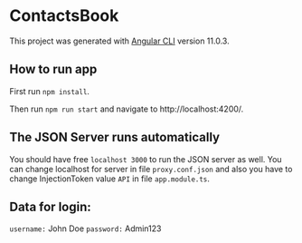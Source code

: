 # ContactsBook

This project was generated with [Angular CLI](https://github.com/angular/angular-cli) version 11.0.3.

## How to run app

First run ``npm install``.

Then run ``npm run start`` and navigate to http://localhost:4200/.

## The JSON Server runs automatically

You should have free ``localhost 3000`` to run the JSON server as well.
You can change localhost for server in file ``proxy.conf.json`` and also you have to change InjectionToken value ``API`` in file ``app.module.ts``.

## Data for login:
``username:`` John Doe
``password:`` Admin123
